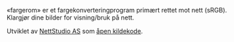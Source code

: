 «fargerom» er et fargekonverteringprogram primært rettet mot nett (sRGB). Klargjør dine bilder for visning/bruk på nett.

Utviklet av [NettStudio AS](https://nettstudio.no) som [åpen kildekode](https://github.com/nettstudio/fargerom).

